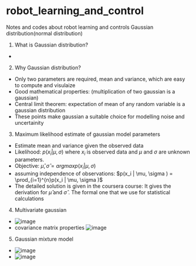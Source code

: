 # robot_learning_and_control
Notes and codes about robot learning and controls
Gaussian distribution(normal distribution)

1. What is Gaussian distribution?
- 
2. Why Gaussian distribution?
- Only two parameters are required, mean and variance, which are easy to compute and visulaize
- Good mathematical properties: (multiplication of two gaussian is a gaussian)
- Central limit theorem: expectation of mean of any random variable is a gaussian distribution
- These points make gaussian a suitable choice for modelling noise and uncertainity
3. Maximum likelihood estimate of gaussian model parameters
- Estimate mean and variance given the observed data
- Likelihood:  $p({x_i} |  \mu, \sigma )$ where $x_{i}$ is observed data and $\mu$ and $\sigma$ are unknown parameters.
- Objective: $\hat{\mu} , \hat{\sigma} = arg max p({x_i} |  \mu, \sigma )$
- assuming independence of observations: $p(x_i |  \mu, \sigma ) = \prod_{i=1}^{n}p(x_i |  \mu, \sigma )$
- The detailed solution is given in the coursera course: It gives the derivation for $\hat{\mu}$ and $\hat{\sigma}$ . The formal one that we use for statistical calculations
4. Multivariate gaussian
- ![image](https://github.com/Shreyash007/robot_learning_and_control/assets/23632463/d8bb90e3-5887-4f8a-9c54-18d1c187d1a4)
- covariance matrix properties
  ![image](https://github.com/Shreyash007/robot_learning_and_control/assets/23632463/381fc4bf-8af9-4076-8d4d-2308fdad95ec)
5. Gaussian mixture model
- ![image](https://github.com/Shreyash007/robot_learning_and_control/assets/23632463/15fb6e65-6807-4c44-820c-ddb45140c91b)
- ![image](https://github.com/Shreyash007/robot_learning_and_control/assets/23632463/92f06a64-80eb-4aa9-b8b7-3f039aba463b)



